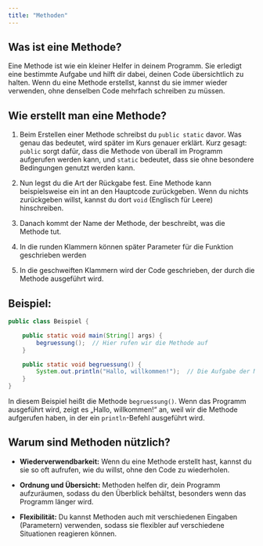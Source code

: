 ```yaml
---
title: "Methoden"
---
```


Was ist eine Methode?
---

Eine Methode ist wie ein kleiner Helfer in deinem Programm. Sie erledigt eine bestimmte Aufgabe und hilft dir dabei, deinen Code übersichtlich zu halten. Wenn du eine Methode erstellst, kannst du sie immer wieder verwenden, ohne denselben Code mehrfach schreiben zu müssen.

Wie erstellt man eine Methode?
---
1.   Beim Erstellen einer Methode schreibst du 
`public static` davor. Was genau das bedeutet, wird später im Kurs genauer erklärt. Kurz gesagt: 
`public` sorgt dafür, dass die Methode von überall im Programm aufgerufen werden kann, und 
`static` bedeutet, dass sie ohne besondere Bedingungen genutzt werden kann.

2.   Nun legst du die Art der Rückgabe fest. Eine Methode kann beispielsweise ein int an den Hauptcode zurückgeben. Wenn du nichts zurückgeben willst, kannst du dort 
`void` (Englisch für Leere) hinschreiben.

3.   Danach kommt der Name der Methode, der beschreibt, was die Methode tut.

4.   In die runden Klammern können später Parameter für die Funktion geschrieben werden

5.   In die geschweiften Klammern wird der Code geschrieben, der durch die Methode ausgeführt wird.

Beispiel:
---
```java
public class Beispiel {

    public static void main(String[] args) {
        begruessung();  // Hier rufen wir die Methode auf
    }

    public static void begruessung() {
        System.out.println("Hallo, willkommen!");  // Die Aufgabe der Methode
    }
}
```
In diesem Beispiel heißt die Methode `begruessung()`. Wenn das Programm ausgeführt wird, zeigt es „Hallo, willkommen!“ an, weil wir die Methode aufgerufen haben, in der ein `println`-Befehl ausgeführt wird.

Warum sind Methoden nützlich?
---
* **Wiederverwendbarkeit:** Wenn du eine Methode erstellt hast, kannst du sie so oft aufrufen, wie du willst, ohne den Code zu wiederholen.

* **Ordnung und Übersicht:** Methoden helfen dir, dein Programm aufzuräumen, sodass du den Überblick behältst, besonders wenn das Programm länger wird.

* **Flexibilität:** Du kannst Methoden auch mit verschiedenen Eingaben (Parametern) verwenden, sodass sie flexibler auf verschiedene Situationen reagieren können.